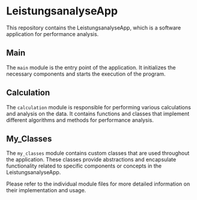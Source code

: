 # LeistungsanalyseApp

This repository contains the LeistungsanalyseApp, which is a software application for performance analysis.

## Main

The `main` module is the entry point of the application. It initializes the necessary components and starts the execution of the program.

## Calculation

The `calculation` module is responsible for performing various calculations and analysis on the data. It contains functions and classes that implement different algorithms and methods for performance analysis.

## My_Classes

The `my_classes` module contains custom classes that are used throughout the application. These classes provide abstractions and encapsulate functionality related to specific components or concepts in the LeistungsanalyseApp.

Please refer to the individual module files for more detailed information on their implementation and usage.